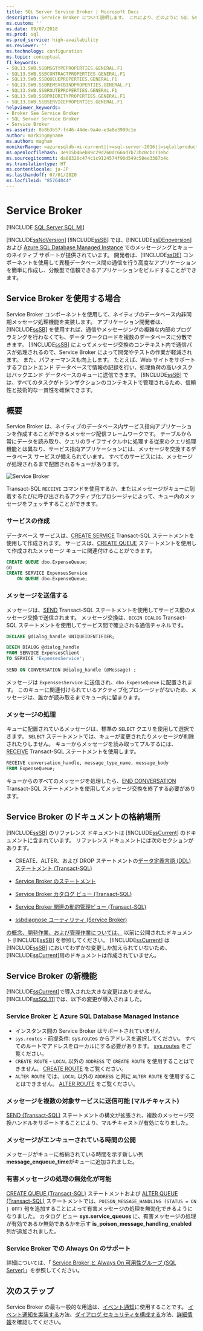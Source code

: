 ```yaml
---
title: SQL Server Service Broker | Microsoft Docs
description: Service Broker について説明します。 これにより、どのように SQL Server データベース エンジンおよび Azure SQL Database Managed Instance でのメッセージングがネイティブにサポートされるかを説明します。
ms.custom: ''
ms.date: 09/07/2018
ms.prod: sql
ms.prod_service: high-availability
ms.reviewer: ''
ms.technology: configuration
ms.topic: conceptual
f1_keywords:
- SQL13.SWB.SSBMSGTYPEPROPERTIES.GENERAL.F1
- SQL13.SWB.SSBCONTRACTPROPERTIES.GENERAL.F1
- SQL13.SWB.SSBQUEUEPROPERTIES.GENERAL.F1
- SQL13.SWB.SSBREMSVCBINDPROPERTIES.GENERAL.F1
- SQL13.SWB.SSBROUTEPROPERTIES.GENERAL.F1
- SQL13.SWB.SSBPRIORITYPROPERTIES.GENERAL.F1
- SQL13.SWB.SSBSERVICEPROPERTIES.GENERAL.F1
helpviewer_keywords:
- Broker See Service Broker
- SQL Server Service Broker
- Service Broker
ms.assetid: 8b8b3b57-fd46-44de-9a4e-e3a8e3999c1e
author: markingmyname
ms.author: maghan
monikerRange: =azuresqldb-mi-current||>=sql-server-2016||=sqlallproducts-allversions||>=sql-server-linux-2017
ms.openlocfilehash: 3e915b46eb89c29d260dc66ad7b73bc0cbc73ebc
ms.sourcegitcommit: da88320c474c1c9124574f90d549c50ee3387b4c
ms.translationtype: HT
ms.contentlocale: ja-JP
ms.lasthandoff: 07/01/2020
ms.locfileid: "85764044"
---
```

# <a name="service-broker"></a>Service Broker
[!INCLUDE [SQL Server SQL MI](../../includes/applies-to-version/sql-asdbmi.md)]

  [!INCLUDE[ssNoVersion](../../includes/ssnoversion-md.md)] [!INCLUDE[ssSB](../../includes/sssb-md.md)] では、[!INCLUDE[ssDEnoversion](../../includes/ssdenoversion-md.md)] および [Azure SQL Database Managed Instance](https://docs.microsoft.com/azure/sql-database/sql-database-managed-instance-index) でのメッセージングとキューのネイティブ サポートが提供されています。 開発者は、[!INCLUDE[ssDE](../../includes/ssde-md.md)] コンポーネントを使用して異種データベース間の通信を行う高度なアプリケーションを簡単に作成し、分散型で信頼できるアプリケーションをビルドすることができます。  
  
## <a name="when-to-use-service-broker"></a>Service Broker を使用する場合

 Service Broker コンポーネントを使用して、ネイティブのデータベース内非同期メッセージ処理機能を実装します。 アプリケーション開発者は、 [!INCLUDE[ssSB](../../includes/sssb-md.md)] を使用すれば、通信やメッセージングの複雑な内部のプログラミングを行わなくても、データ ワークロードを複数のデータベースに分散できます。 [!INCLUDE[ssSB](../../includes/sssb-md.md)] によってメッセージ交換のコンテキスト内で通信パスが処理されるので、Service Broker によって開発やテストの作業が軽減されます。 また、パフォーマンスも向上します。 たとえば、Web サイトをサポートするフロントエンド データベースで情報の記録を行い、処理負荷の高いタスクはバックエンド データベースのキューに送信できます。 [!INCLUDE[ssSB](../../includes/sssb-md.md)] では、すべてのタスクがトランザクションのコンテキストで管理されるため、信頼性と技術的な一貫性を確保できます。  
  
## <a name="overview"></a>概要

  Service Broker は、ネイティブのデータベース内サービス指向アプリケーションを作成することができるメッセージ配信フレームワークです。 テーブルから常にデータを読み取り、クエリのライフサイクル中に処理する従来のクエリ処理機能とは異なり、サービス指向アプリケーションには、メッセージを交換するデータベース サービスが備えられています。 すべてのサービスには、メッセージが処理されるまで配置されるキューがあります。
  
![Service Broker](media/service-broker.png)
  
  Transact-SQL `RECEIVE` コマンドを使用するか、またはメッセージがキューに到着するたびに呼び出されるアクティブ化プロシージャによって、キュー内のメッセージをフェッチすることができます。
  
### <a name="creating-services"></a>サービスの作成
 
  データベース サービスは、[CREATE SERVICE](../../t-sql/statements/create-service-transact-sql.md) Transact-SQL ステートメントを使用して作成されます。 サービスは、[CREATE QUEUE](../../t-sql/statements/create-queue-transact-sql.md) ステートメントを使用して作成されたメッセージ キューに関連付けることができます。
  
```sql
CREATE QUEUE dbo.ExpenseQueue;
GO
CREATE SERVICE ExpensesService
    ON QUEUE dbo.ExpenseQueue; 
```

### <a name="sending-messages"></a>メッセージを送信する
  
  メッセージは、[SEND](../../t-sql/statements/send-transact-sql.md) Transact-SQL ステートメントを使用してサービス間のメッセージ交換で送信されます。 メッセージ交換は、`BEGIN DIALOG` Transact-SQL ステートメントを使用してサービス間で確立される通信チャネルです。 
  
```sql
DECLARE @dialog_handle UNIQUEIDENTIFIER;

BEGIN DIALOG @dialog_handle  
FROM SERVICE ExpensesClient  
TO SERVICE 'ExpensesService';  
  
SEND ON CONVERSATION @dialog_handle (@Message) ;  
```
   メッセージは `ExpenssesService` に送信され、`dbo.ExpenseQueue` に配置されます。 このキューに関連付けられているアクティブ化プロシージャがないため、メッセージは、誰かが読み取るまでキュー内に留まります。

### <a name="processing-messages"></a>メッセージの処理

   キューに配置されているメッセージは、標準の `SELECT` クエリを使用して選択できます。 `SELECT` ステートメントでは、キューが変更されたりメッセージが削除されたりしません。 キューからメッセージを読み取ってプルするには、[RECEIVE](../../t-sql/statements/receive-transact-sql.md) Transact-SQL ステートメントを使用します。

```sql
RECEIVE conversation_handle, message_type_name, message_body  
FROM ExpenseQueue; 
```

  キューからのすべてのメッセージを処理したら、[END CONVERSATION](../../t-sql/statements/end-conversation-transact-sql.md) Transact-SQL ステートメントを使用してメッセージ交換を終了する必要があります。

## <a name="where-is-the-documentation-for-service-broker"></a>Service Broker のドキュメントの格納場所  
 [!INCLUDE[ssSB](../../includes/sssb-md.md)] のリファレンス ドキュメントは [!INCLUDE[ssCurrent](../../includes/sscurrent-md.md)] のドキュメントに含まれています。 リファレンス ドキュメントには次のセクションがあります。  
  
-   CREATE、ALTER、および DROP ステートメントの[データ定義言語 &#40;DDL&#41; ステートメント &#40;Transact-SQL&#41;](../../t-sql/statements/statements.md)  
  
-   [Service Broker のステートメント](../../t-sql/statements/service-broker-statements.md)  
  
-   [Service Broker カタログ ビュー &#40;Transact-SQL&#41;](../../relational-databases/system-catalog-views/service-broker-catalog-views-transact-sql.md)  
  
-   [Service Broker 関連の動的管理ビュー &#40;Transact-SQL&#41;](../../relational-databases/system-dynamic-management-views/service-broker-related-dynamic-management-views-transact-sql.md)  
  
-   [ssbdiagnose ユーティリティ &#40;Service Broker&#41;](../../tools/ssbdiagnose/ssbdiagnose-utility-service-broker.md)  
  
 [の概念、開発作業、および管理作業については、](https://go.microsoft.com/fwlink/?LinkId=231312) 以前に公開されたドキュメント [!INCLUDE[ssSB](../../includes/sssb-md.md)] を参照してください。 [!INCLUDE[ssCurrent](../../includes/sscurrent-md.md)] は [!INCLUDE[ssSB](../../includes/sssb-md.md)] においてわずかな変更しか加えられていないため、 [!INCLUDE[ssCurrent](../../includes/sscurrent-md.md)]用のドキュメントは作成されていません。  
  
## <a name="whats-new-in-service-broker"></a>Service Broker の新機能  
 [!INCLUDE[ssCurrent](../../includes/sscurrent-md.md)]で導入された大きな変更はありません。  [!INCLUDE[ssSQL11](../../includes/sssql11-md.md)]では、以下の変更が導入されました。  

### <a name="service-broker-and-azure-sql-database-managed-instance"></a>Service Broker と Azure SQL Database Managed Instance

- インスタンス間の Service Broker はサポートされていません 
 - `sys.routes` - 前提条件: sys.routes からアドレスを選択してください。 すべてのルートでアドレスをローカルにする必要があります。 [sys.routes](../../relational-databases/system-catalog-views/sys-routes-transact-sql.md) をご覧ください。
 - `CREATE ROUTE` - `LOCAL` 以外の `ADDRESS` で `CREATE ROUTE` を使用することはできません。 [CREATE ROUTE](https://docs.microsoft.com/sql/t-sql/statements/create-route-transact-sql) をご覧ください。
 - `ALTER ROUTE` では、`LOCAL` 以外の `ADDRESS` と共に `ALTER ROUTE` を使用することはできません。 [ALTER ROUTE](../../t-sql/statements/alter-route-transact-sql.md) をご覧ください。  
  
### <a name="messages-can-be-sent-to-multiple-target-services-multicast"></a>メッセージを複数の対象サービスに送信可能 (マルチキャスト)  
 [SEND &#40;Transact-SQL&#41;](../../t-sql/statements/send-transact-sql.md) ステートメントの構文が拡張され、複数のメッセージ交換ハンドルをサポートすることにより、マルチキャストが有効になりました。  
  
### <a name="queues-expose-the-message-enqueued-time"></a>メッセージがエンキューされている時間の公開  
 メッセージがキューに格納されている時間を示す新しい列 **message_enqueue_time**がキューに追加されました。  
  
### <a name="poison-message-handling-can-be-disabled"></a>有害メッセージの処理の無効化が可能  
 [CREATE QUEUE &#40;Transact-SQL&#41;](../../t-sql/statements/create-queue-transact-sql.md) ステートメントおよび [ALTER QUEUE &#40;Transact-SQL&#41;](../../t-sql/statements/alter-queue-transact-sql.md) ステートメントでは、`POISON_MESSAGE_HANDLING (STATUS = ON | OFF)` 句を追加することによって有害メッセージの処理を無効化できるようになりました。 カタログ ビュー **sys.service_queues** に、有害メッセージの処理が有効であるか無効であるかを示す **is_poison_message_handling_enabled** 列が追加されました。  
  
### <a name="always-on-support-in-service-broker"></a>Service Broker での Always On のサポート  
 詳細については、「 [Service Broker と Always On 可用性グループ (SQL Server)](../../database-engine/availability-groups/windows/service-broker-with-always-on-availability-groups-sql-server.md)」を参照してください。  
  
  
## <a name="next-steps"></a>次のステップ

Service Broker の最も一般的な用途は、[イベント通知](../../relational-databases/service-broker/event-notifications.md)に使用することです。 [イベント通知を実装する](../../relational-databases/service-broker/implement-event-notifications.md)方法、[ダイアログ セキュリティを構成する](../../relational-databases/service-broker/configure-dialog-security-for-event-notifications.md)方法、[詳細情報](../../relational-databases/service-broker/get-information-about-event-notifications.md)を確認してください。 


